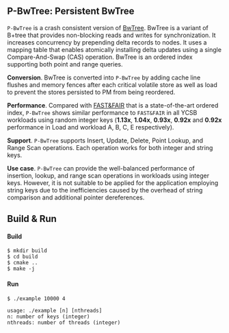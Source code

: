 ## P-BwTree: Persistent BwTree

`P-BwTree` is a crash consistent version of [BwTree](https://ieeexplore.ieee.org/abstract/document/6544834). 
BwTree is a variant of B+tree that provides non-blocking reads and writes for synchronization. 
It increases concurrency by prepending delta records to nodes. It uses a mapping table that enables
atomically installing delta updates using a single Compare-And-Swap (CAS) operation.
BwTree is an ordered index supporting both point and range queries.

**Conversion**. BwTree is converted into `P-BwTree` by adding cache line flushes and memory fences 
after each critical volatile store as well as load to prevent the stores persisted to PM from being reordered.

**Performance**. Compared with [FAST&FAIR](https://www.usenix.org/conference/fast18/presentation/hwang) that is a state-of-the-art ordered index, 
`P-BwTree` shows similar performance to `FAST&FAIR` in all YCSB workloads using random integer keys (**1.13x**, **1.04x**, **0.93x**, **0.92x** 
and **0.92x** performance in Load and workload A, B, C, E respectively).

**Support**. `P-BwTree` supports Insert, Update, Delete, Point Lookup, and Range
Scan operations. Each operation works for both integer and string keys.

**Use case**. `P-BwTree` can provide the well-balanced performance of insertion, lookup, and range scan operations in workloads using integer keys.
However, it is not suitable to be applied for the application employing string keys due to the inefficiencies caused by the overhead of string 
comparison and additional pointer dereferences.


## Build & Run

#### Build

```
$ mkdir build
$ cd build
$ cmake ..
$ make -j
```

#### Run

```
$ ./example 10000 4

usage: ./example [n] [nthreads]
n: number of keys (integer)
nthreads: number of threads (integer)
```
